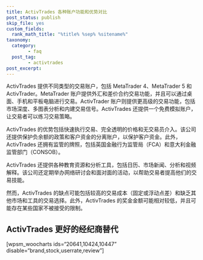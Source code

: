 ```yaml
---
title: ActivTrades 各种账户功能和优势对比
post_status: publish
skip_file: yes
custom_fields:
  rank_math_title: "%title% %sep% %sitename%"
taxonomy:
  category:
        - faq
  post_tag:
        - activtrades
post_excerpt: 
---
```

ActivTrades 提供不同类型的交易账户，包括 MetaTrader 4、MetaTrader 5 和 ActivTrader。MetaTrader 账户提供外汇和差价合约交易功能，并且可以通过桌面、手机和平板电脑进行交易。ActivTrader 账户则提供更高级的交易功能，包括市场深度、多图表分析和内建交易信号。ActivTrades 还提供一个免费模拟账户，让交易者可以练习交易策略。

ActivTrades 的优势包括快速执行交易、完全透明的价格和无交易员介入。该公司还提供保护负余额的政策和客户资金的分离账户，以保护客户资金。此外，ActivTrades 还拥有监管的牌照，包括英国金融行为监管局（FCA）和意大利金融监管部门（CONSOB）。

ActivTrades 还提供各种教育资源和分析工具，包括日历、市场新闻、分析和视频解释。该公司还定期举办网络研讨会和面对面的活动，以帮助交易者提高他们的交易技能。

然而，ActivTrades 的缺点可能包括较高的交易成本（固定或浮动点差）和缺乏其他市场和工具的交易选择。此外，ActivTrades 的奖金金额可能相对较低，并且可能存在某些国家不被接受的限制。

## ActivTrades 更好的经纪商替代

[wpsm_woocharts ids=“20641,10424,10447” disable=“brand,stock,userrate,review”]